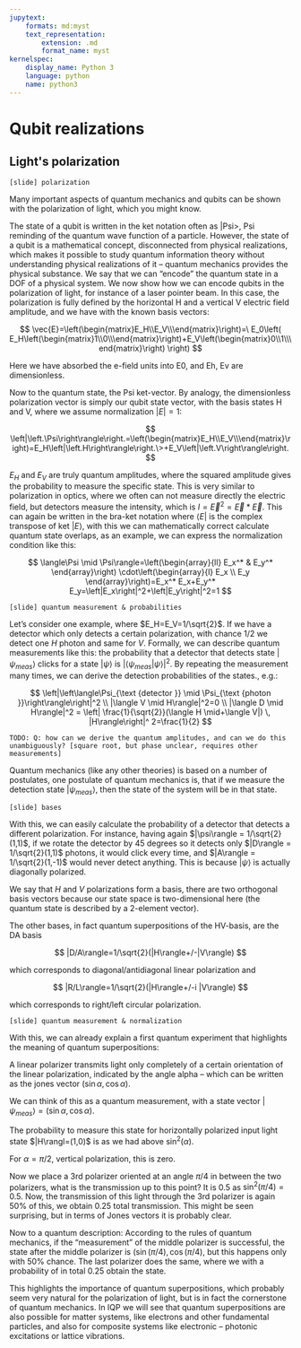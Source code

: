 ```yaml
---
jupytext:
    formats: md:myst
    text_representation:
        extension: .md
        format_name: myst
kernelspec:
    display_name: Python 3
    language: python
    name: python3
---
```


# Qubit realizations

## Light's polarization

`[slide] polarization`

Many important aspects of quantum mechanics and qubits can be shown with the polarization of light, which you might know.

The state of a qubit is written in the ket notation often as |Psi>, Psi reminding of the quantum wave function of a particle. However, the state of a qubit is a mathematical concept, disconnected from physical realizations, which makes it possible to study quantum information theory without understanding physical realizations of it – quantum mechanics provides the physical substance. We say that we can “encode” the quantum state in a DOF of a physical system.
We now show how we can encode qubits in the polarization of light, for instance of a laser pointer beam. In this case, the polarization is fully defined by the horizontal H and a vertical V electric field amplitude, and we have with the known basis vectors: 

$$
\vec{E}=\left(\begin{matrix}E_H\\E_V\\\end{matrix}\right)=\ E_0\left( E_H\left(\begin{matrix}1\\0\\\end{matrix}\right)+E_V\left(\begin{matrix}0\\1\\\end{matrix}\right) \right)
$$

Here we have absorbed the e-field units into E0, and Eh, Ev are dimensionless.

Now to the quantum state, the Psi ket-vector. By analogy, the dimensionless polarization vector is simply our qubit state vector, with the basis states H and V, where we assume normalization $|E|=1$:

$$
\left|\left.\Psi\right\rangle\right.=\left(\begin{matrix}E_H\\E_V\\\end{matrix}\right)=E_H\left|\left.H\right\rangle\right.\>+E_V\left|\left.V\right\rangle\right.
$$

$E_H$ and $E_V$ are truly quantum amplitudes, where the squared amplitude gives the probability to measure the specific state. This is very similar to polarization in optics, where we often can not measure directly the electric field, but detectors measure the intensity, which is $I=\vec{E}^2=\vec{E}* \vec{E}$. This can again be written in the bra-ket notation where  $\langle E|$ is the complex transpose of ket $|E\rangle$, with this we can mathematically correct calculate quantum state overlaps, as an example, we can express the normalization condition like this:

$$
\langle\Psi \mid \Psi\rangle=\left(\begin{array}{ll}
E_x^* & E_y^*
\end{array}\right) \cdot\left(\begin{array}{l}
E_x \\
E_y
\end{array}\right)=E_x^* E_x+E_y^* E_y=\left|E_x\right|^2+\left|E_y\right|^2=1
$$

`[slide] quantum measurement & probabilities`

Let’s consider one example, where $E_H=E_V=1/\sqrt{2}$. If we have a detector which only detects a certain polarization, with chance 1/2 we detect one $H$ photon and same for $V$.
Formally, we can describe quantum measurements like this: the probability that a detector that detects state $|\psi_{meas}\rangle$ clicks for a state $|\psi\rangle$ is $|\langle\psi_{meas}|\psi\rangle|^2$. By repeating the measurement many times, we can derive the detection probabilities of the states., e.g.:

$$
\left|\left\langle\Psi_{\text {detector }} \mid \Psi_{\text {photon }}\right\rangle\right|^2
\\
|\langle V \mid H\rangle|^2=0
\\
|\langle D \mid H\rangle|^2
= \left| \frac{1}{\sqrt{2}}(\langle H \mid+\langle V|) \, |H\rangle\right|^ 2=\frac{1}{2}
$$

`TODO: Q: how can we derive the quantum amplitudes, and can we do this unambiguously? [square root, but phase unclear, requires other measurements]`

Quantum mechanics (like any other theories) is based on a number of postulates, one postulate of quantum mechanics is, that if we measure the detection state $|\psi_{meas}\rangle$, then the state of the system will be in that state. 

`[slide] bases`

With this, we can easily calculate the probability of a detector that detects a different polarization. For instance, having again $|\psi\rangle = 1/\sqrt{2}(1,1)$, if we rotate the detector by 45 degrees so it detects only
$|D\rangle = 1/\sqrt{2}(1,1)$ photons, it would click every time, and $|A\rangle = 1/\sqrt{2}(1,-1)$ would never detect anything. This is because $|\psi\rangle$ is actually diagonally polarized.

We say that $H$ and $V$ polarizations form a basis, there are two orthogonal basis vectors because our state space is two-dimensional here (the quantum state is described by a 2-element vector). 

The other bases, in fact quantum superpositions of the HV-basis, are the DA basis 

$$
|D/A\rangle=1/\sqrt{2}(|H\rangle+/-|V\rangle)
$$

which corresponds to diagonal/antidiagonal linear polarization and 

$$
|R/L\rangle=1/\sqrt{2}(|H\rangle+/-i |V\rangle)
$$

which corresponds to right/left circular polarization.

`[slide] quantum measurement & normalization`

With this, we can already explain a first quantum experiment that highlights the meaning of quantum superpositions: 

A linear polarizer transmits light only completely of a certain orientation of the linear polarization, indicated by the angle alpha – which can be written as the jones vector $(\sin\alpha,\cos\alpha)$. 

We can think of this as a quantum measurement, with a state vector $|\psi_{meas}\rangle=(\sin\alpha,\cos\alpha)$. 

The probability to measure this state for horizontally polarized input light state $|H\rangl=(1,0)$ is as we had above $\sin^2(\alpha)$. 

For $\alpha=\pi/2$, vertical polarization, this is zero. 

Now we place a 3rd polarizer oriented at an angle $\pi/4$ in between the two polarizers, what is the transmission up to this point? It is 0.5 as $\sin^2(\pi/4)=0.5$. Now, the transmission of this light through the 3rd polarizer is again 50% of this, we obtain 0.25 total transmission. This might be seen surprising, but in terms of Jones vectors it is probably clear.

Now to a quantum description:
According to the rules of quantum mechanics, if the “measurement” of the middle polarizer is successful, the state after the middle polarizer is $(\sin(\pi/4),\cos(\pi/4)$, but this happens only with 50% chance. The last polarizer does the same, where we with a probability of in total 0.25 obtain the state.

This highlights the importance of quantum superpositions, which probably seem very natural for the polarization of light, but is in fact the cornerstone of quantum mechanics. In IQP we will see that quantum superpositions are also possible for matter systems, like electrons and other fundamental particles, and also for composite systems like electronic – photonic excitations or lattice vibrations.

